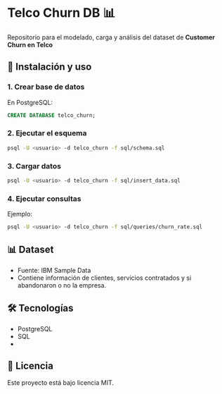 # Telco Churn DB 📊

Repositorio para el modelado, carga y análisis del dataset de **Customer Churn en Telco** 

## 🚀 Instalación y uso

### 1. Crear base de datos

En PostgreSQL:

```sql
CREATE DATABASE telco_churn;
```

### 2. Ejecutar el esquema

```bash
psql -U <usuario> -d telco_churn -f sql/schema.sql
```

### 3. Cargar datos

```bash
psql -U <usuario> -d telco_churn -f sql/insert_data.sql
```

### 4. Ejecutar consultas

Ejemplo:

```bash
psql -U <usuario> -d telco_churn -f sql/queries/churn_rate.sql
```

## 📊 Dataset

- Fuente: IBM Sample Data  
- Contiene información de clientes, servicios contratados y si abandonaron o no la empresa.

## 🛠️ Tecnologías

- PostgreSQL  
- SQL  
- 

## 📄 Licencia

Este proyecto está bajo licencia MIT.
